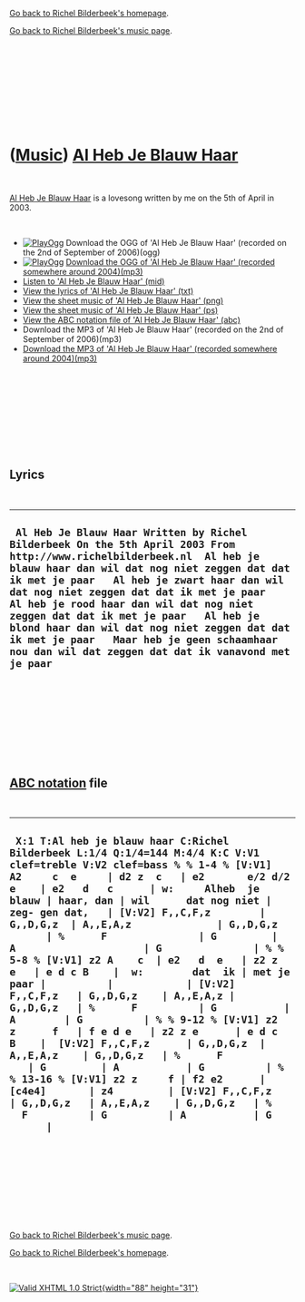 [Go back to Richel Bilderbeek's homepage](index.htm).

[Go back to Richel Bilderbeek's music page](Music.htm).

 

 

 

 

 

([Music](Music.htm)) [Al Heb Je Blauw Haar](SongAlHebJeBlauwHaar.htm)
=====================================================================

 

[Al Heb Je Blauw Haar](SongAlHebJeBlauwHaar.htm) is a lovesong written
by me on the 5th of April in 2003.

 

-   [![PlayOgg](http://static.fsf.org/playogg/Play_ogg_80x15.png "I support PlayOgg!")](http://playogg.org)
    Download the OGG of 'Al Heb Je Blauw Haar' (recorded on the 2nd of
    September of 2006)(ogg)
-   [![PlayOgg](http://static.fsf.org/playogg/Play_ogg_80x15.png "I support PlayOgg!")](http://playogg.org)
    [Download the OGG of 'Al Heb Je Blauw Haar' (recorded somewhere
    around 2004)(mp3)](CD03_01AlHebJeBlauwHaar.ogg)
-   [Listen to 'Al Heb Je Blauw Haar' (mid)](SongAlHebJeBlauwHaar.mid)
-   [View the lyrics of 'Al Heb Je Blauw Haar'
    (txt)](SongAlHebJeBlauwHaar.txt)
-   [View the sheet music of 'Al Heb Je Blauw Haar'
    (png)](SongAlHebJeBlauwHaar.png)
-   [View the sheet music of 'Al Heb Je Blauw Haar'
    (ps)](SongAlHebJeBlauwHaar.ps)
-   [View the ABC notation file of 'Al Heb Je Blauw Haar'
    (abc)](SongAlHebJeBlauwHaar.abc)
-   Download the MP3 of 'Al Heb Je Blauw Haar' (recorded on the 2nd of
    September of 2006)(mp3)
-   [Download the MP3 of 'Al Heb Je Blauw Haar' (recorded somewhere
    around 2004)(mp3)](CD03_01AlHebJeBlauwHaar.mp3)

 

 

 

 

 

Lyrics
------

 

  -----------------------------------------------------------------------------------------------------------------------------------------------------------------------------------------------------------------------------------------------------------------------------------------------------------------------------------------------------------------------------------------------------------------------------------------------------------------------------------------------------------
  ` Al Heb Je Blauw Haar Written by Richel Bilderbeek On the 5th April 2003 From http://www.richelbilderbeek.nl  Al heb je blauw haar dan wil dat nog niet zeggen dat dat ik met je paar   Al heb je zwart haar dan wil dat nog niet zeggen dat dat ik met je paar   Al heb je rood haar dan wil dat nog niet zeggen dat dat ik met je paar   Al heb je blond haar dan wil dat nog niet zeggen dat dat ik met je paar   Maar heb je geen schaamhaar nou dan wil dat zeggen dat dat ik vanavond met je paar`
  -----------------------------------------------------------------------------------------------------------------------------------------------------------------------------------------------------------------------------------------------------------------------------------------------------------------------------------------------------------------------------------------------------------------------------------------------------------------------------------------------------------

 

 

 

 

 

[ABC notation](MusicAbc.htm) file
---------------------------------

 

  ------------------------------------------------------------------------------------------------------------------------------------------------------------------------------------------------------------------------------------------------------------------------------------------------------------------------------------------------------------------------------------------------------------------------------------------------------------------------------------------------------------------------------------------------------------------------------------------------------------------------------------------------------------------------------------------------------------------------------------------------------------------------------------------------------------------------------------------------------------------------------------------------------------------------------------------------------------------------------------------------------------------------------------------------------------------------------------------------------------
  ` X:1 T:Al heb je blauw haar C:Richel Bilderbeek L:1/4 Q:1/4=144 M:4/4 K:C V:V1 clef=treble V:V2 clef=bass % % 1-4 % [V:V1] A2     c  e     | d2 z  c   | e2       e/2 d/2 e    | e2   d   c      | w:     Alheb  je blauw | haar, dan | wil      dat nog niet | zeg- gen dat,   | [V:V2] F,,C,F,z        | G,,D,G,z  | A,,E,A,z              | G,,D,G,z        | %      F               | G         | A                     | G               | % % 5-8 % [V:V1] z2 A    c  | e2   d  e   | z2 z e   | e d c B    |  w:        dat  ik | met je paar |          |            | [V:V2] F,,C,F,z   | G,,D,G,z    | A,,E,A,z | G,,D,G,z   | %      F          | G           | A        | G          | % % 9-12 % [V:V1] z2 z      f   | f e d e   | z2 z e      | e d c B    |  [V:V2] F,,C,F,z      | G,,D,G,z  | A,,E,A,z    | G,,D,G,z   | %      F             | G         | A           | G          | % % 13-16 % [V:V1] z2 z     f | f2 e2      |[c4e4]       | z4         | [V:V2] F,,C,F,z   | G,,D,G,z   | A,,E,A,z    | G,,D,G,z   | %      F          | G          | A           | G          |`
  ------------------------------------------------------------------------------------------------------------------------------------------------------------------------------------------------------------------------------------------------------------------------------------------------------------------------------------------------------------------------------------------------------------------------------------------------------------------------------------------------------------------------------------------------------------------------------------------------------------------------------------------------------------------------------------------------------------------------------------------------------------------------------------------------------------------------------------------------------------------------------------------------------------------------------------------------------------------------------------------------------------------------------------------------------------------------------------------------------------

 

 

 

 

 

[Go back to Richel Bilderbeek's music page](Music.htm).

[Go back to Richel Bilderbeek's homepage](index.htm).

 

[![Valid XHTML 1.0 Strict](valid-xhtml10.png){width="88"
height="31"}](http://validator.w3.org/check?uri=referer)

